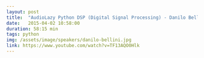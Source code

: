 ```yaml
---
layout: post
title:  "AudioLazy Python DSP (Digital Signal Processing) - Danilo Bellini"
date:   2015-04-02 10:58:00
duration: 58:15 min
tags: python
img: /assets/image/speakers/danilo-bellini.jpg
link: https://www.youtube.com/watch?v=TF13AQO0Hlk
---
```

